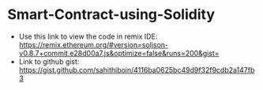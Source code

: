 # Smart-Contract-using-Solidity
* Use this link to view the code in remix IDE: https://remix.ethereum.org/#version=soljson-v0.8.7+commit.e28d00a7.js&optimize=false&runs=200&gist=
* Link to github gist: https://gist.github.com/sahithiboin/4116ba0625bc49d9f32f9cdb2a147fb3
